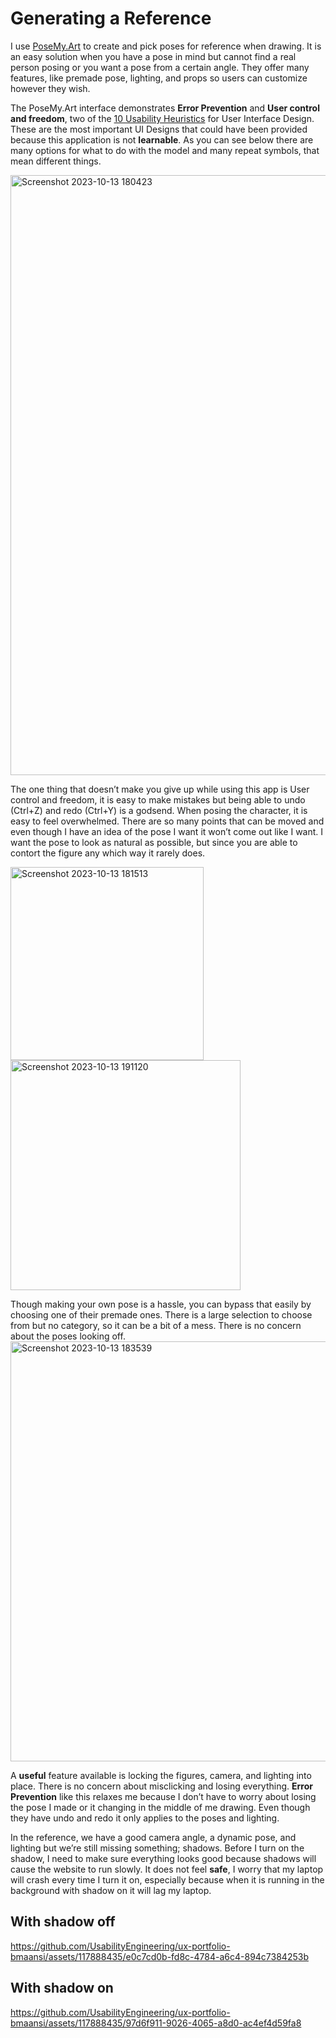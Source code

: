 # Generating a Reference

I use [PoseMy.Art](https://app.posemy.art/) to create and pick poses for reference when drawing. It is an easy solution when you have a pose in mind but cannot find a real person posing or you want a pose from a certain angle. They offer many features, like premade pose, lighting, and props so users can customize however they wish. 

The PoseMy.Art interface demonstrates **Error Prevention** and **User control and freedom**, two of the [10 Usability Heuristics](https://www.nngroup.com/articles/ten-usability-heuristics/) for User Interface Design. These are the most important UI Designs that could have been provided because this application is not **learnable**. As you can see below there are many options for what to do with the model and many repeat symbols, that mean different things. 

<img width="960" alt="Screenshot 2023-10-13 180423" src="https://github.com/UsabilityEngineering/ux-portfolio-bmaansi/assets/117888435/57fbf568-89c1-4d09-8efa-a7d44aa86880">


The one thing that doesn’t make you give up while using this app is User control and freedom, it is easy to make mistakes but being able to undo (Ctrl+Z) and redo (Ctrl+Y) is a godsend. When posing the character, it is easy to feel overwhelmed. There are so many points that can be moved and even though I have an idea of the pose I want it won’t come out like I want. I want the pose to look as natural as possible, but since you are able to contort the figure any which way it rarely does. 

<img width="309" alt="Screenshot 2023-10-13 181513" src="https://github.com/UsabilityEngineering/ux-portfolio-bmaansi/assets/117888435/b480e467-998d-499d-9db5-ae73401654ed">

<img width="368" alt="Screenshot 2023-10-13 191120" src="https://github.com/UsabilityEngineering/ux-portfolio-bmaansi/assets/117888435/a4b062fa-f4a7-4388-bd9d-aa572250fb6b">


Though making your own pose is a hassle, you can bypass that easily by choosing one of their premade ones. There is a large selection to choose from but no category, so it can be a bit of a mess. There is no concern about the poses looking off. 
<img width="672" alt="Screenshot 2023-10-13 183539" src="https://github.com/UsabilityEngineering/ux-portfolio-bmaansi/assets/117888435/5b72b224-ba45-49a3-8fef-23f0df903148">


A **useful** feature available is locking the figures, camera, and lighting into place. There is no concern about misclicking and losing everything. **Error Prevention** like this relaxes me because I don’t have to worry about losing the pose I made or it changing in the middle of me drawing. Even though they have undo and redo it only applies to the poses and lighting. 

In the reference, we have a good camera angle, a dynamic pose, and lighting but we’re still missing something; shadows. Before I turn on the shadow, I need to make sure everything looks good because shadows will cause the website to run slowly. It does not feel **safe**, I worry that my laptop will crash every time I turn it on, especially because when it is running in the background with shadow on it will lag my laptop. 


## With shadow off 
https://github.com/UsabilityEngineering/ux-portfolio-bmaansi/assets/117888435/e0c7cd0b-fd8c-4784-a6c4-894c7384253b

## With shadow on
https://github.com/UsabilityEngineering/ux-portfolio-bmaansi/assets/117888435/97d6f911-9026-4065-a8d0-ac4ef4d59fa8




